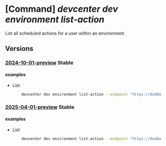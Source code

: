 # [Command] _devcenter dev environment list-action_

List all scheduled actions for a user within an environment.

## Versions

### [2024-10-01-preview](/Resources/data-plane/microsoft.devcenter/L3Byb2plY3RzL3t9L3VzZXJzL3t9L2Vudmlyb25tZW50cy97fS9hY3Rpb25z/2024-10-01-preview.xml) **Stable**

<!-- data-plane:microsoft.devcenter /projects/{}/users/{}/environments/{}/actions 2024-10-01-preview -->

#### examples

- List
    ```bash
        devcenter dev environment list-action --endpoint "https://8a40af38-3b4c-4672-a6a4-5e964b1870ed-contosodevcenter.centralus.devcenter.azure.com/" --name "mydevenv" --project-name "DevProject" --user-id "00000000-0000-0000-0000-000000000000"
    ```

### [2025-04-01-preview](/Resources/data-plane/microsoft.devcenter/L3Byb2plY3RzL3t9L3VzZXJzL3t9L2Vudmlyb25tZW50cy97fS9hY3Rpb25z/2025-04-01-preview.xml) **Stable**

<!-- data-plane:microsoft.devcenter /projects/{}/users/{}/environments/{}/actions 2025-04-01-preview -->

#### examples

- List
    ```bash
        devcenter dev environment list-action --endpoint "https://8a40af38-3b4c-4672-a6a4-5e964b1870ed-contosodevcenter.centralus.devcenter.azure.com/" --name "mydevenv" --project-name "DevProject" --user-id "00000000-0000-0000-0000-000000000000"
    ```
